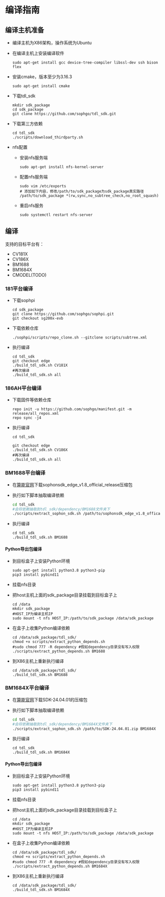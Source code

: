 # 编译指南

## 编译主机准备

* 编译主机为X86架构，操作系统为Ubuntu
* 在编译主机上安装编译软件

    ```shell
    sudo apt-get install gcc device-tree-compiler libssl-dev ssh bison flex
    ```

* 安装cmake，版本至少为3.16.3

    ```shell
    sudo apt-get install cmake
    ```

* 下载tdl_sdk

    ```shell
    mkdir sdk_package
    cd sdk_package
    git clone https://github.com/sophgo/tdl_sdk.git
    ```

* 下载第三方依赖

    ```shell
    cd tdl_sdk
    ./scripts/download_thirdparty.sh
    ```

* nfs配置

  * 安装nfs服务端

    ```shell
    sudo apt-get install nfs-kernel-server
    ```

  * 配置nfs服务端

    ```shell
    sudo vim /etc/exports
    # 添加如下内容，修改/path/to/sdk_package为sdk_package真实路径
    /path/to/sdk_package *(rw,sync,no_subtree_check,no_root_squash)
    ```

  * 重启nfs服务

    ```shell
    sudo systemctl restart nfs-server
    ```

## 编译

支持的目标平台有：

* CV181X
* CV186X
* BM1688
* BM1684X
* CMODEL(TODO)

### 181平台编译

* 下载sophpi

    ```shell
    cd sdk_package
    git clone https://github.com/sophgo/sophpi.git
    git checkout sg200x-evb
    ```

* 下载依赖仓库

    ```shell
    ./sophpi/scripts/repo_clone.sh --gitclone scripts/subtree.xml
    ```

* 执行编译

    ```shell
    cd tdl_sdk
    git checkout edge
    ./build_tdl_sdk.sh CV181X
    #再次编译
    ./build_tdl_sdk.sh all
    ```

### 186AH平台编译

* 下载固件等依赖仓库

    ```shell
    repo init -u https://github.com/sophgo/manifest.git -m release/all_repos.xml
    repo sync -j4
    ```

* 执行编译

    ```shell
    cd tdl_sdk

    git checkout edge
    ./build_tdl_sdk.sh CV186X
    #再次编译
    ./build_tdl_sdk.sh all
    ```

### BM1688平台编译

* 在[算能官网](https://developer.sophgo.com/site/index/material/92/all.html)下载sophonsdk_edge_v1.8_official_release压缩包
* 执行如下脚本抽取编译依赖

    ```sh
    cd tdl_sdk
    #会将依赖抽取到tdl_sdk/dependency/BM1688文件夹下
    ./scripts/extract_sophon_sdk.sh /path/to/sophonsdk_edge_v1.8_offical_release.zip BM1688
    ```

* 执行编译

    ```shell
    cd tdl_sdk
    ./build_tdl_sdk.sh BM1688
    ```

#### Python导出包编译

* 到目标盒子上安装Python环境

    ```shell
    sudo apt-get install python3.8 python3-pip
    pip3 install pybind11
    ```

* 挂载nfs目录
* 把host主机上面的sdk_package目录挂载到目标盒子上

    ```shell
    cd /data
    mkdir sdk_package
    #HOST_IP为编译主机IP
    sudo mount -t nfs HOST_IP:/path/to/sdk_package /data/sdk_package
    ```

* 在盒子上收集Python编译依赖

    ```shell
    cd /data/sdk_package/tdl_sdk/
    chmod +x scripts/extract_python_depends.sh
    #sudo chmod 777 -R dependency #假如dependency目录没有写入权限
    ./scripts/extract_python_depends.sh BM1688
    ```

* 到X86主机上重新执行编译

    ```shell
    cd /data/sdk_package/tdl_sdk/
    ./build_tdl_sdk.sh BM1688
    ```

### BM1684X平台编译

* 在[算能官网](https://developer.sophgo.com/site/index/material/88/all.html)下载SDK-24.04.01的压缩包

* 执行如下脚本抽取编译依赖

    ```sh
    cd tdl_sdk
    #会将依赖抽取到tdl_sdk/dependency/BM1684X文件夹下
    ./scripts/extract_sophon_sdk.sh /path/to/SDK-24.04.01.zip BM1684X
    ```

* 执行编译

    ```shell
    cd tdl_sdk
    ./build_tdl_sdk.sh BM1684X
    ```

#### Python导出包编译

* 到目标盒子上安装Python环境

    ```shell
    sudo apt-get install python3.8 python3-pip
    pip3 install pybind11
    ```

* 挂载nfs目录
* 把host主机上面的sdk_package目录挂载到目标盒子上

    ```shell
    cd /data
    mkdir sdk_package
    #HOST_IP为编译主机IP
    sudo mount -t nfs HOST_IP:/path/to/sdk_package /data/sdk_package
    ```

* 在盒子上收集Python编译依赖

    ```shell
    cd /data/sdk_package/tdl_sdk/
    chmod +x scripts/extract_python_depends.sh
    #sudo chmod 777 -R dependency #假如dependency目录没有写入权限
    ./scripts/extract_python_depends.sh BM1684X    
    ```

* 到X86主机上重新执行编译

    ```shell
    cd /data/sdk_package/tdl_sdk/
    ./build_tdl_sdk.sh BM1684X
    ```
